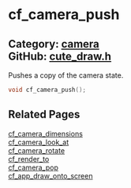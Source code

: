 [](../header.md ':include')

# cf_camera_push

Category: [camera](https://github.com/RandyGaul/cute_framework/blob/master/docs/api_reference?id=camera)  
GitHub: [cute_draw.h](https://github.com/RandyGaul/cute_framework/blob/master/include/cute_draw.h)  
---

Pushes a copy of the camera state.

```cpp
void cf_camera_push();
```

## Related Pages

[cf_camera_dimensions](https://github.com/RandyGaul/cute_framework/blob/master/docs/camera/cf_camera_dimensions.md)  
[cf_camera_look_at](https://github.com/RandyGaul/cute_framework/blob/master/docs/camera/cf_camera_look_at.md)  
[cf_camera_rotate](https://github.com/RandyGaul/cute_framework/blob/master/docs/camera/cf_camera_rotate.md)  
[cf_render_to](https://github.com/RandyGaul/cute_framework/blob/master/docs/draw/cf_render_to.md)  
[cf_camera_pop](https://github.com/RandyGaul/cute_framework/blob/master/docs/camera/cf_camera_pop.md)  
[cf_app_draw_onto_screen](https://github.com/RandyGaul/cute_framework/blob/master/docs/app/cf_app_draw_onto_screen.md)  

